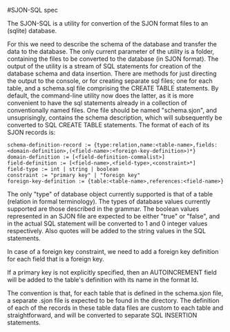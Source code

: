 #SJON-SQL spec

The SJON-SQL is a utility for convertion of the SJON format files to an (sqlite) database.

For this we need to describe the schema of the database and transfer the data to the database.
The only current parameter of the utility is a folder, containing the files to be converted to the database (in SJON format).
The output of the utility is a stream of SQL statements for creation of the database schema and data insertion.
There are methods for just directing the output to the console, or for creating separate sql files; one for each table, and a schema.sql file comprising the CREATE TABLE statements. By default, the command-line utility now does the latter, as it is more convenient to have the sql statements already in a collection of conventionally named files.
One file should be named "schema.sjon", and unsuprisingly, contains the schema description, which will subsequently be converted to SQL CREATE TABLE statements. The format of each of its SJON records is:

```
schema-definition-record := {type:relation,name:<table-name>,fields:<domain-definition>,(<field-name>:<foreign-key-definition>)*}
domain-definition := [<field-definition-commalist>]
field-definition := [<field-name>,<field-type>,<constraint>*]
field-type := int | string | boolean
constraint := "primary key" | "foreign key"
foreign-key-definition := {table:<table-name>,references:<field-name>}
```

The only "type" of database object currently supported is that of a table (relation in formal terminology). The types of database values currently supported
are those described in the grammar. The boolean values represented in an SJON file are expected to be either "true" or "false", and in the actual SQL statement
will be converted to 1 and 0 integer values respectively. Also quotes will be added to the string values in the SQL statements.

In case of a foreign key constraint, we need to add a foreign key definition for each field that is a foreign key.

If a primary key is not explicitly specified, then an AUTOINCREMENT field will be added to the table's definition with its name in the format <table-name>Id.

The convention is that, for each table that is defined in the schema.sjon file, a separate <table-name>.sjon file is expected to be found in the directory.
The definition of each of the records in these table data files are custom to each table and straightforward, and will be converted to separate SQL INSERTION statements.
